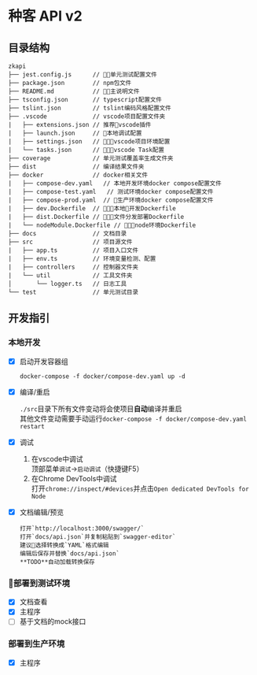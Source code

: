 # 种客 API v2

## 目录结构

```
zkapi
├── jest.config.js      // 单元测试配置文件
├── package.json        // npm包文件
├── README.md           // 主说明文件
├── tsconfig.json       // typescript配置文件
├── tslint.json         // tslint编码风格配置文件
├── .vscode             // vscode项目配置文件夹
|   ├── extensions.json // 推荐vscode插件
|   ├── launch.json     // 本地调试配置
|   ├── settings.json   // vscode项目环境配置
|   └── tasks.json      // vscode Task配置
├── coverage            // 单元测试覆盖率生成文件夹
├── dist                // 编译结果文件夹
├── docker              // docker相关文件
|   ├── compose-dev.yaml   // 本地开发环境docker compose配置文件
|   ├── compose-test.yaml   // 测试环境docker compose配置文件
|   ├── compose-prod.yaml  // 生产环境docker compose配置文件
|   ├── dev.Dockerfile  // 本地开发Dockerfile
|   ├── dist.Dockerfile // 文件分发部署Dockerfile
|   └── nodeModule.Dockerfile // node环境Dockerfile
├── docs                // 文档目录
├── src                 // 项目源文件
|   ├── app.ts          // 项目入口文件
|   ├── env.ts          // 环境变量检测、配置
|   ├── controllers     // 控制器文件夹
|   └── util            // 工具文件夹
│       └── logger.ts   // 日志工具
└── test                // 单元测试目录

```

## 开发指引

### 本地开发

- [x] 启动开发容器组

	`docker-compose -f docker/compose-dev.yaml up -d`

- [x] 编译/重启

	`./src`目录下所有文件变动将会使项目**自动**编译并重启  
	其他文件变动需要手动运行`docker-compose -f docker/compose-dev.yaml restart`

- [x] 调试
	1. 在vscode中调试  
		顶部菜单`调试`->`启动调试`（快捷键F5）
	2. 在Chrome DevTools中调试  
	   打开`chrome://inspect/#devices`并点击`Open dedicated DevTools for Node`

- [x] 文档编辑/预览

      打开`http://localhost:3000/swagger/`  
      打开`docs/api.json`并复制粘贴到`swagger-editor`  
      建议选择转换成`YAML`格式编辑  
      编辑后保存并替换`docs/api.json`  
      **TODO**自动加载转换保存

### 部署到测试环境

- [x] 文档查看
- [x] 主程序
- [ ] 基于文档的mock接口

### 部署到生产环境

- [x] 主程序